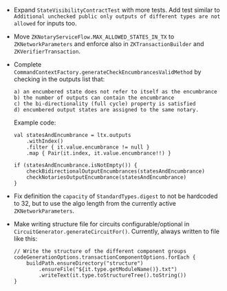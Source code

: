- Expand `StateVisibilityContractTest` with more tests. Add test similar to `Additional unchecked public only outputs of different types are not allowed` for inputs too.
- Move `ZKNotaryServiceFlow.MAX_ALLOWED_STATES_IN_TX` to `ZKNetworkParameters` and enforce also in `ZKTransactionBuilder` and `ZKVerifierTransaction`.
- Complete `CommandContextFactory.generateCheckEncumbrancesValidMethod` by checking in the outputs list that:
  ```
  a) an encumbered state does not refer to itself as the encumbrance
  b) the number of outputs can contain the encumbrance
  c) the bi-directionality (full cycle) property is satisfied
  d) encumbered output states are assigned to the same notary.
  ```

  Example code: 

  ```
  val statesAndEncumbrance = ltx.outputs
      .withIndex()
      .filter { it.value.encumbrance != null }
      .map { Pair(it.index, it.value.encumbrance!!) }
  
  if (statesAndEncumbrance.isNotEmpty()) {
      checkBidirectionalOutputEncumbrances(statesAndEncumbrance)
      checkNotariesOutputEncumbrance(statesAndEncumbrance)
  }
  ```
- Fix definition the `capacity` of `StandardTypes.digest` to not be hardcoded to 32, but to use the algo length from the currently active `ZKNetworkParameters`.
- Make writing structure file for circuits configurable/optional in `CircuitGenerator.generateCircuitFor()`. Currently, always written to file like this:
  ```
  // Write the structure of the different component groups
  codeGenerationOptions.transactionComponentOptions.forEach {
      buildPath.ensureDirectory("structure")
          .ensureFile("${it.type.getModuleName()}.txt")
          .writeText(it.type.toStructureTree().toString())
  }
  ```